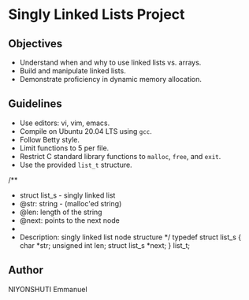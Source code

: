 # Singly Linked Lists Project

## Objectives

- Understand when and why to use linked lists vs. arrays.
- Build and manipulate linked lists.
- Demonstrate proficiency in dynamic memory allocation.

## Guidelines

- Use editors: vi, vim, emacs.
- Compile on Ubuntu 20.04 LTS using `gcc`.
- Follow Betty style.
- Limit functions to 5 per file.
- Restrict C standard library functions to `malloc`, `free`, and `exit`.
- Use the provided `list_t` structure.

/**
 * struct list_s - singly linked list
 * @str: string - (malloc'ed string)
 * @len: length of the string
 * @next: points to the next node
 *
 * Description: singly linked list node structure
 */
typedef struct list_s
{
    char *str;
    unsigned int len;
    struct list_s *next;
} list_t;

## Author
NIYONSHUTI Emmanuel
